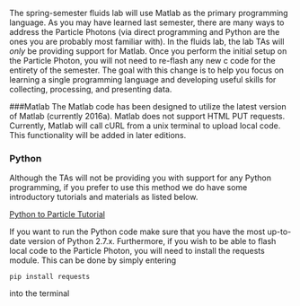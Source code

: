 The spring-semester fluids lab will use Matlab as the primary programming language. As you may have learned last semester, there are many ways to address the Particle Photons (via direct programming and Python are the ones you are probably most familiar with). In the fluids lab, the lab TAs will _only_ be providing support for Matlab. Once you perform the initial setup on the Particle Photon, you will not need to re-flash any new c code for the entirety of the semester. The goal with this change is to help you focus on learning a single programming language and developing useful skills for collecting, processing, and presenting data.

###Matlab
The Matlab code has been designed to utilize the latest version of Matlab (currently 2016a). Matlab does not support HTML PUT requests. Currently, Matlab will call cURL from a unix terminal to upload local code. This functionality will be added in later editions.  

### Python
Although the TAs will not be providing you with support for any Python programming, if you prefer to use this method we do have some introductory tutorials and materials as listed below.

[Python to Particle Tutorial](https://github.com/d008/MAE224/wiki/Lab-0:-Python-to-Particle-Communication)

If you want to run the Python code make sure that you have the most up-to-date version of Python 2.7.x.
Furthermore, if you wish to be able to flash local code to the Particle Photon, you will need to install the requests module.
This can be done by simply entering

```
pip install requests
```
into the terminal

